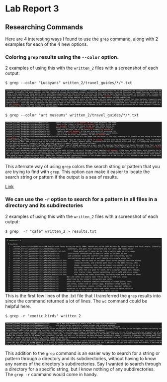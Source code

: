 # Lab Report 3

## Researching Commands
Here are 4 interesting ways I found to use the `grep` command, along with 2 examples for each of the 4 new options. 

### Coloring `grep` results using the `--color` option. 
2 examples of using this with the `written_2` files with a screenshot of each output:
```
$ grep --color "Lucayans" written_2/travel_guides/*/*.txt
```
![Image](https://github.com/igerth/CSE15L-lab-report-3/blob/main/Screenshot%202023-02-13%20at%201.44.32%20PM.png?raw=true)
```
$ grep --color "art museums" written_2/travel_guides/*/*.txt
```
![Image](https://github.com/igerth/CSE15L-lab-report-3/blob/main/Screenshot%202023-02-13%20at%201.54.00%20PM.png?raw=true)

This alternate way of using `grep` colors the search string or pattern that you are trying to find with `grep`. This option can make it easier to locate the search string or pattern if the output is a sea of results. 

[Link](https://www.digitalocean.com/community/tutorials/grep-command-in-linux-unix)

### We can use the `-r` option to search for a pattern in all files in a directory and its subdirectories
2 examples of using this with the `written_2` files with a screenshot of each output:
```
$ grep  -r "café" written_2 > results.txt
```
![Image](https://github.com/igerth/CSE15L-lab-report-3/blob/main/Screenshot%202023-02-13%20at%202.42.01%20PM.png?raw=true)
This is the first few lines of the .txt file that I transferred the `grep` results into since the command returned a lot of lines. The `wc` command could be helpful here. 
```
$ grep -r "exotic birds" written_2
```
![Image](https://github.com/igerth/CSE15L-lab-report-3/blob/main/Screenshot%202023-02-13%20at%202.43.51%20PM.png?raw=true)

This addition to the `grep` command is an easier way to search for a string or pattern through a directory and its subdirectories, without having to know any names of the directory's subdirectories. Say I wanted to search through a directory for a specific string, but I know nothing of any subdirectories. The `grep -r` command would come in handy. 
